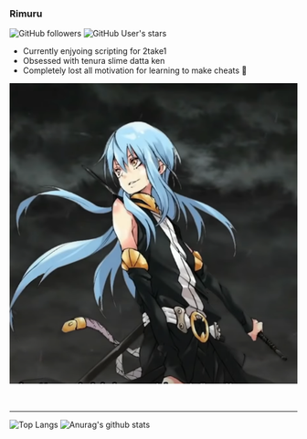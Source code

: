 ### Rimuru

![GitHub followers](https://img.shields.io/github/followers/MrReekoFTWxD?label=Github%20Follower&logo=github&style=for-the-badge)
![GitHub User's stars](https://img.shields.io/github/stars/MrReekoFTWxD?affiliations=OWNER&color=%234183c4&label=Github%20Stars&logo=github&style=for-the-badge)

- Currently enjyoing scripting for 2take1 
- Obsessed with tenura slime datta ken
- Completely lost all motivation for learning to make cheats 🤷

![](Rimuru.png)



</br>

---
![Top Langs](https://github-readme-stats.vercel.app/api/top-langs/?username=Rimmuru&layout=compact&theme=dracula)
![Anurag's github stats](https://github-readme-stats.vercel.app/api?username=Rimmuru&show_icons=true&theme=dracula)
